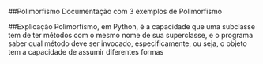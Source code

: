 ##Polimorfismo
Documentação com 3 exemplos de Polimorfismo

##Explicação
Polimorfismo, em Python, é a capacidade que uma subclasse tem de ter métodos com o mesmo nome de sua superclasse, e o programa saber qual método deve ser invocado, especificamente, ou seja, o objeto tem a capacidade de assumir diferentes formas
